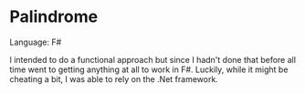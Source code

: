 # Palindrome

Language: F#  

I intended to do a functional approach but since I hadn't done that before all time went to getting anything at all to work in F#. Luckily, while it might be cheating a bit, I was able to rely on the .Net framework.
